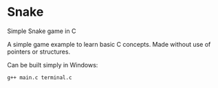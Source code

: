 # Snake
Simple Snake game in C

A simple game example to learn basic C concepts. Made without use of pointers or structures.

Can be built simply in Windows:

```
g++ main.c terminal.c
```
